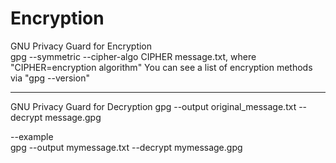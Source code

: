 # Encryption

GNU Privacy Guard for Encryption<br>
gpg --symmetric --cipher-algo CIPHER message.txt, where "CIPHER=encryption algorithm" You can see a list of encryption methods via "gpg --version"

-----------------------

GNU Privacy Guard for Decryption
gpg --output original_message.txt --decrypt message.gpg

--example<br>
  gpg --output mymessage.txt --decrypt mymessage.gpg

